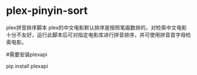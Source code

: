 # plex-pinyin-sort

plex拼音排序脚本
plex的中文电影默认排序是按照笔画数排的，对检索中文电影十分不友好，运行此脚本后可对指定电影库进行拼音排序，并可使用拼音首字母检索电影。

#需要安装plexapi

pip install plexapi


